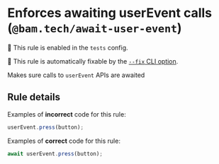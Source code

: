 # Enforces awaiting userEvent calls (`@bam.tech/await-user-event`)

💼 This rule is enabled in the `tests` config.

🔧 This rule is automatically fixable by the [`--fix` CLI option](https://eslint.org/docs/latest/user-guide/command-line-interface#--fix).

<!-- end auto-generated rule header -->

Makes sure calls to `userEvent` APIs are awaited

## Rule details

Examples of **incorrect** code for this rule:

```jsx
userEvent.press(button);
```

Examples of **correct** code for this rule:

```jsx
await userEvent.press(button);
```
